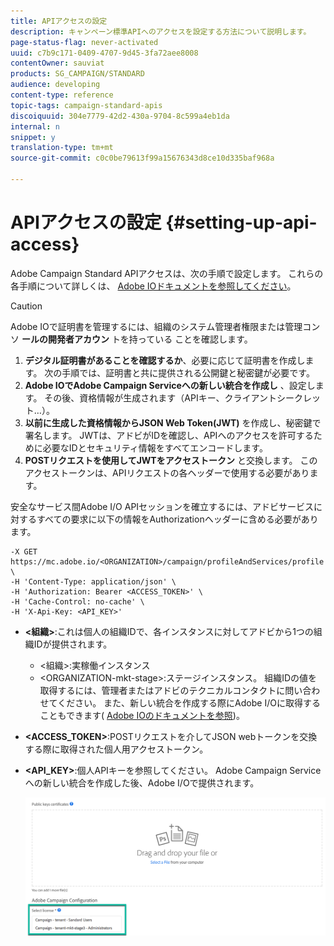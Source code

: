```yaml
---
title: APIアクセスの設定
description: キャンペーン標準APIへのアクセスを設定する方法について説明します。
page-status-flag: never-activated
uuid: c7b9c171-0409-4707-9d45-3fa72aee8008
contentOwner: sauviat
products: SG_CAMPAIGN/STANDARD
audience: developing
content-type: reference
topic-tags: campaign-standard-apis
discoiquuid: 304e7779-42d2-430a-9704-8c599a4eb1da
internal: n
snippet: y
translation-type: tm+mt
source-git-commit: c0c0be79613f99a15676343d8ce10d335baf968a

---
```



# APIアクセスの設定 {#setting-up-api-access}

Adobe Campaign Standard APIアクセスは、次の手順で設定します。 これらの各手順について詳しくは、 [Adobe IOドキュメントを参照してください](https://www.adobe.io/authentication/auth-methods.html#!AdobeDocs/adobeio-auth/master/AuthenticationOverview/ServiceAccountIntegration.md)。

>[!CAUTION]
>
>Adobe IOで証明書を管理するには、組織のシステム管理者権限または管理コンソ <b>ールの開発者アカウン</b> トを持っている <a href="https://helpx.adobe.com/enterprise/using/manage-developers.html"></a> ことを確認します。

1. **デジタル証明書があることを確認するか**、必要に応じて証明書を作成します。 次の手順では、証明書と共に提供される公開鍵と秘密鍵が必要です。
1. **Adobe IOでAdobe Campaign Serviceへの新しい統合を作成し** 、設定します。 その後、資格情報が生成されます（APIキー、クライアントシークレット…）。
1. **以前に生成した資格情報からJSON Web Token(JWT)** を作成し、秘密鍵で署名します。 JWTは、アドビがIDを確認し、APIへのアクセスを許可するために必要なIDとセキュリティ情報をすべてエンコードします。
1. **POSTリクエストを使用してJWTをアクセストークン** と交換します。 このアクセストークンは、APIリクエストの各ヘッダーで使用する必要があります。

安全なサービス間Adobe I/O APIセッションを確立するには、アドビサービスに対するすべての要求に以下の情報をAuthorizationヘッダーに含める必要があります。

```
-X GET https://mc.adobe.io/<ORGANIZATION>/campaign/profileAndServices/profile \
-H 'Content-Type: application/json' \
-H 'Authorization: Bearer <ACCESS_TOKEN>' \
-H 'Cache-Control: no-cache' \
-H 'X-Api-Key: <API_KEY>'
```

* **&lt;組織&gt;**:これは個人の組織IDで、各インスタンスに対してアドビから1つの組織IDが提供されます。

   * &lt;組織&gt;:実稼働インスタンス
   * &lt;ORGANIZATION-mkt-stage&gt;:ステージインスタンス。
   組織IDの値を取得するには、管理者またはアドビのテクニカルコンタクトに問い合わせてください。 また、新しい統合を作成する際にAdobe I/Oに取得することもできます( <a href="https://www.adobe.io/authentication.html">Adobe IOのドキュメントを参照</a>)。

* **&lt;ACCESS_TOKEN&gt;**:POSTリクエストを介してJSON webトークンを交換する際に取得された個人用アクセストークン。

* **&lt;API_KEY&gt;**:個人APIキーを参照してください。 Adobe Campaign Serviceへの新しい統合を作成した後、Adobe I/Oで提供されます。

   ![代替テキスト](assets/tenant.png)
